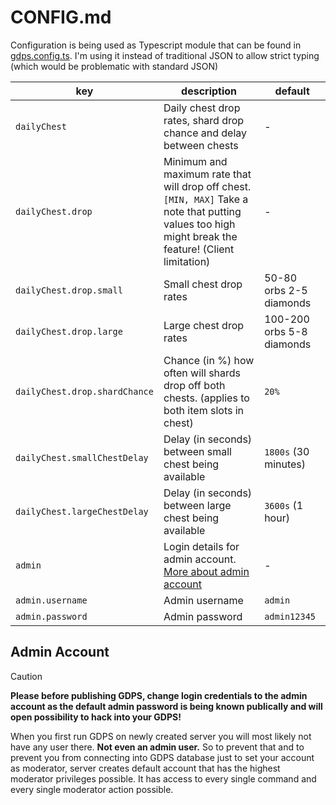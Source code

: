 # CONFIG.md

Configuration is being used as Typescript module that can be found in [gdps.config.ts](/gdps.config.ts). I'm using it instead of traditional JSON to allow strict typing (which would be problematic with standard JSON)

| key                           | description                                                                                                                                           | default                   |
| ----------------------------- | ----------------------------------------------------------------------------------------------------------------------------------------------------- | ------------------------- |
| `dailyChest`                  | Daily chest drop rates, shard drop chance and delay between chests                                                                                    | -                         |
| `dailyChest.drop`             | Minimum and maximum rate that will drop off chest. `[MIN, MAX]` Take a note that putting values too high might break the feature! (Client limitation) | -                         |
| `dailyChest.drop.small`       | Small chest drop rates                                                                                                                                | 50-80 orbs 2-5 diamonds   |
| `dailyChest.drop.large`       | Large chest drop rates                                                                                                                                | 100-200 orbs 5-8 diamonds |
| `dailyChest.drop.shardChance` | Chance (in %) how often will shards drop off both chests. (applies to both item slots in chest)                                                       | `20%`                     |
| `dailyChest.smallChestDelay`  | Delay (in seconds) between small chest being available                                                                                                | `1800s` (30 minutes)      |
| `dailyChest.largeChestDelay`  | Delay (in seconds) between large chest being available                                                                                                | `3600s` (1 hour)          |
| `admin`                       | Login details for admin account. [More about admin account](#admin-account)                                                                           | -                         |
| `admin.username`              | Admin username                                                                                                                                        | `admin`                   |
| `admin.password`              | Admin password                                                                                                                                        | `admin12345`              |

## Admin Account

> [!CAUTION]  
> **Please before publishing GDPS, change login credentials to the admin account as the default admin password is being known publically and will open possibility to hack into your GDPS!**

When you first run GDPS on newly created server you will most likely not have any user there. **Not even an admin user.** So to prevent that and to prevent you from connecting into GDPS database just to set your account as moderator, server creates default account that has the highest moderator privileges possible. It has access to every single command and every single moderator action possible.
